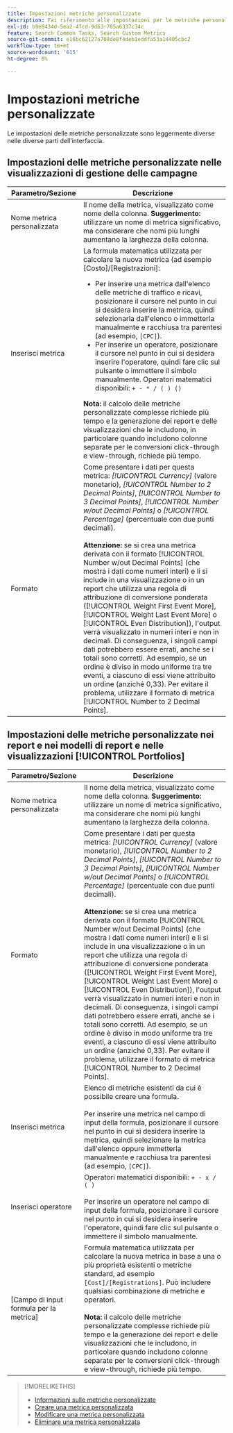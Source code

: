 ```yaml
---
title: Impostazioni metriche personalizzate
description: Fai riferimento alle impostazioni per le metriche personalizzate, calcolate dalle metriche standard.
exl-id: b9e8434d-5ea2-47cd-9d63-705a6337c34c
feature: Search Common Tasks, Search Custom Metrics
source-git-commit: e16bc62127a708de8f4deb1eddfa53a14405cbc2
workflow-type: tm+mt
source-wordcount: '615'
ht-degree: 0%

---
```


# Impostazioni metriche personalizzate

Le impostazioni delle metriche personalizzate sono leggermente diverse nelle diverse parti dell’interfaccia.

## Impostazioni delle metriche personalizzate nelle visualizzazioni di gestione delle campagne

| Parametro/Sezione | Descrizione |
|----|----|
| Nome metrica personalizzata | Il nome della metrica, visualizzato come nome della colonna. <b>Suggerimento:</b> utilizzare un nome di metrica significativo, ma considerare che nomi più lunghi aumentano la larghezza della colonna. |
| Inserisci metrica | La formula matematica utilizzata per calcolare la nuova metrica (ad esempio [Costo]/[Registrazioni]:<ul><li>Per inserire una metrica dall&#39;elenco delle metriche di traffico e ricavi, posizionare il cursore nel punto in cui si desidera inserire la metrica, quindi selezionarla dall&#39;elenco o immetterla manualmente e racchiusa tra parentesi (ad esempio, `[CPC]`).</li><li>Per inserire un operatore, posizionare il cursore nel punto in cui si desidera inserire l&#39;operatore, quindi fare clic sul pulsante o immettere il simbolo manualmente. Operatori matematici disponibili: `+ - * / ( ) ()`</li></ul><b>Nota:</b> il calcolo delle metriche personalizzate complesse richiede più tempo e la generazione dei report e delle visualizzazioni che le includono, in particolare quando includono colonne separate per le conversioni click-through e view-through, richiede più tempo. |
| Formato | Come presentare i dati per questa metrica: *[!UICONTROL Currency]* (valore monetario), *[!UICONTROL Number to 2 Decimal Points]*, *[!UICONTROL Number to 3 Decimal Points]*, *[!UICONTROL Number w/out Decimal Points]* o *[!UICONTROL Percentage]* (percentuale con due punti decimali).<br><br><b>Attenzione:</b> se si crea una metrica derivata con il formato [!UICONTROL Number w/out Decimal Points] (che mostra i dati come numeri interi) e li si include in una visualizzazione o in un report che utilizza una regola di attribuzione di conversione ponderata ([!UICONTROL Weight First Event More], [!UICONTROL Weight Last Event More] o [!UICONTROL Even Distribution]), l&#39;output verrà visualizzato in numeri interi e non in decimali. Di conseguenza, i singoli campi dati potrebbero essere errati, anche se i totali sono corretti. Ad esempio, se un ordine è diviso in modo uniforme tra tre eventi, a ciascuno di essi viene attribuito un ordine (anziché 0,33). Per evitare il problema, utilizzare il formato di metrica [!UICONTROL Number to 2 Decimal Points]. |

## Impostazioni delle metriche personalizzate nei report e nei modelli di report e nelle visualizzazioni [!UICONTROL Portfolios]

| Parametro/Sezione | Descrizione |
|----|----|
| Nome metrica personalizzata | Il nome della metrica, visualizzato come nome della colonna. <b>Suggerimento:</b> utilizzare un nome di metrica significativo, ma considerare che nomi più lunghi aumentano la larghezza della colonna. |
| Formato | Come presentare i dati per questa metrica: *[!UICONTROL Currency]* (valore monetario), *[!UICONTROL Number to 2 Decimal Points]*, *[!UICONTROL Number to 3 Decimal Points]*, *[!UICONTROL Number w/out Decimal Points]* o *[!UICONTROL Percentage]* (percentuale con due punti decimali).<br><br><b>Attenzione:</b> se si crea una metrica derivata con il formato [!UICONTROL Number w/out Decimal Points] (che mostra i dati come numeri interi) e li si include in una visualizzazione o in un report che utilizza una regola di attribuzione di conversione ponderata ([!UICONTROL Weight First Event More], [!UICONTROL Weight Last Event More] o [!UICONTROL Even Distribution]), l&#39;output verrà visualizzato in numeri interi e non in decimali. Di conseguenza, i singoli campi dati potrebbero essere errati, anche se i totali sono corretti. Ad esempio, se un ordine è diviso in modo uniforme tra tre eventi, a ciascuno di essi viene attribuito un ordine (anziché 0,33). Per evitare il problema, utilizzare il formato di metrica [!UICONTROL Number to 2 Decimal Points]. |
| Inserisci metrica | Elenco di metriche esistenti da cui è possibile creare una formula.<br><br>Per inserire una metrica nel campo di input della formula, posizionare il cursore nel punto in cui si desidera inserire la metrica, quindi selezionare la metrica dall&#39;elenco oppure immetterla manualmente e racchiusa tra parentesi (ad esempio, `[CPC]`). |
| Inserisci operatore | Operatori matematici disponibili: `+ - x / ( )`<br><br>Per inserire un operatore nel campo di input della formula, posizionare il cursore nel punto in cui si desidera inserire l&#39;operatore, quindi fare clic sul pulsante o immettere il simbolo manualmente. |
| [Campo di input formula per la metrica] | Formula matematica utilizzata per calcolare la nuova metrica in base a una o più proprietà esistenti o metriche standard, ad esempio `[Cost]/[Registrations]`. Può includere qualsiasi combinazione di metriche e operatori.<br><br><b>Nota:</b> il calcolo delle metriche personalizzate complesse richiede più tempo e la generazione dei report e delle visualizzazioni che le includono, in particolare quando includono colonne separate per le conversioni click-through e view-through, richiede più tempo. |

>[!MORELIKETHIS]
>
>* [Informazioni sulle metriche personalizzate](custom-metric-about.md)
>* [Creare una metrica personalizzata](custom-metric-create.md)
>* [Modificare una metrica personalizzata](custom-metric-edit.md)
>* [Eliminare una metrica personalizzata](custom-metric-delete.md)
